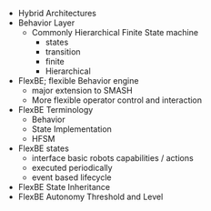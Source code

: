 - Hybrid Architectures
- Behavior Layer
  - Commonly Hierarchical Finite State machine
    - states
    - transition
    - finite
    - Hierarchical
- FlexBE; flexible Behavior engine
  - major extension to SMASH
  - More flexible operator control and interaction
- FlexBE Terminology
  - Behavior
  - State Implementation
  - HFSM
- FlexBE states
  - interface basic robots capabilities / actions
  - executed periodically
  - event based lifecycle
- FlexBE State Inheritance 
- FlexBE Autonomy Threshold and Level
